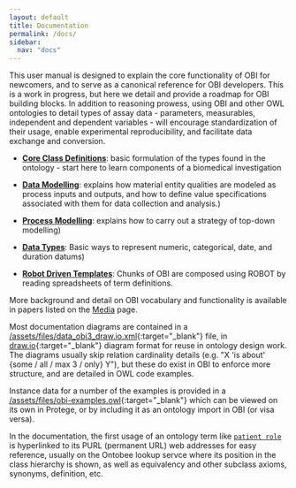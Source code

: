 ```yaml
---
layout: default
title: Documentation
permalink: /docs/
sidebar:
  nav: "docs"
---
```


[//]: # (Please put comments like this one into the text to communicate with other OBI-ers)

This user manual is designed to explain the core functionality of OBI for newcomers, and to serve as a canonical reference for OBI developers. This is a work in progress, but here we detail and provide a roadmap for OBI building blocks.  In addition to reasoning prowess, using OBI and other OWL ontologies to detail types of assay data - parameters, measurables, independent and dependent variables - will encourage standardization of their usage, enable experimental reproducibility, and facilitate data exchange and conversion.

* **[Core Class Definitions](/docs/core-classes/)**: basic formulation of the types found in the ontology - start here to learn components of a biomedical investigation

* **[Data Modelling](/docs/data-intro/)**: explains how material entity qualities are modeled as process inputs and outputs, and how to define value specifications associated with them for data collection and analysis.)

* **[Process Modelling](/docs/process-intro/)**: explains how to carry out a strategy of top-down modelling)

* **[Data Types](/docs/data-types/)**: Basic ways to represent numeric, categorical, date, and duration datums)

* **[Robot Driven Templates](/docs/robot-intro)**: Chunks of OBI are composed using ROBOT by reading spreadsheets of term definitions.

<!-- 
* **Extended Class Definitions** (working models for specific subdomains and specializations of OBI beyond the core classes) 
* **Example Use Cases** (how we describe specific use cases with OBI) 
* **Implementation and Development Notes** (how we develop, extend and implement the ontology)
* **Community** (Description of the OBI development community. Who were are and what our goals are for this work)
-->

More background and detail on OBI vocabulary and functionality is available in papers listed on the [Media](/media/) page.

Most documentation diagrams are contained in a [/assets/files/data_obi3_draw.io.xml](/assets/files/data_obi3_draw.io.xml){:target="_blank"} file, in [draw.io](http://draw.io){:target="_blank"} diagram format for reuse in ontology design work.  The diagrams usually skip relation cardinality details (e.g. "X 'is about' {some / all / max 3 / only} Y"), but these do exist in OBI to enforce more structure, and are detailed in OWL code examples. 

Instance data for a number of the examples is provided in a [/assets/files/obi-examples.owl](/assets/files/obi-examples.owl){:target="_blank"} which can be viewed on its own in Protege, or by including it as an ontology import in OBI (or visa versa).

In the documentation, the first usage of an ontology term like [`patient role`](http://purl.obolibrary.org/obo/OBI_0000093) is hyperlinked to its PURL (permanent URL) web addresses for easy reference, usually on the Ontobee lookup servce where its position in the class hierarchy is shown, as well as equivalency and other subclass axioms, synonyms, definition, etc.


